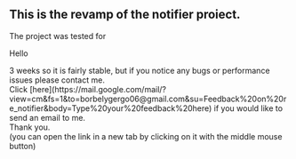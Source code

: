## This is the revamp of the notifier proiect.
The project was tested for
<p id="pa"> Hello
</p>
3 weeks so it is fairly stable, but if you notice any bugs or performance issues please contact me.<br>
Click [here](https://mail.google.com/mail/?view=cm&fs=1&to=borbelygergo06@gmail.com&su=Feedback%20on%20re_notifier&body=Type%20your%20feedback%20here) if you would like to send an email to me.<br>
Thank you.<br>
(you can open the link in a new tab by clicking on it with the middle mouse button)
<body>
  <script>
  </script>
</body>
